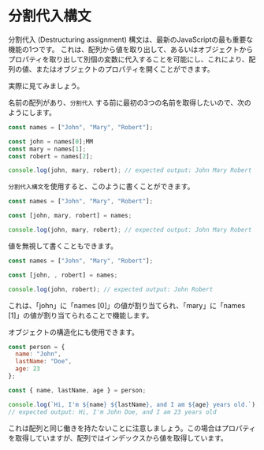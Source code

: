 # **分割代入構文**

分割代入 (Destructuring assignment) 構文は、最新のJavaScriptの最も重要な機能の1つです。
これは、配列から値を取り出して、あるいはオブジェクトからプロパティを取り出して別個の変数に代入することを可能にし、これにより、配列の値、またはオブジェクトのプロパティを開くことができます。

実際に見てみましょう。

名前の配列があり、`分割代入` する前に最初の3つの名前を取得したいので、次のようにします。


```js
const names = ["John", "Mary", "Robert"];

const john = names[0];MM
const mary = names[1];
const robert = names[2];

console.log(john, mary, robert); // expected output: John Mary Robert
```

`分割代入構文`を使用すると、このように書くことができます。

```js
const names = ["John", "Mary", "Robert"];

const [john, mary, robert] = names;

console.log(john, mary, robert); // expected output: John Mary Robert
```

値を無視して書くこともできます。

```js
const names = ["John", "Mary", "Robert"];

const [john, , robert] = names;

console.log(john, robert); // expected output: John Robert
```

これは、「john」に「names [0]」の値が割り当てられ、「mary」に「names [1]」の値が割り当てられることで機能します。

オブジェクトの構造化にも使用できます。


```js
const person = {
  name: "John",
  lastName: "Doe",
  age: 23
};

const { name, lastName, age } = person;

console.log(`Hi, I'm ${name} ${lastName}, and I am ${age} years old.`);
// expected output: Hi, I'm John Doe, and I am 23 years old
```
これは配列と同じ働きを持たないことに注意しましょう。この場合はプロパティを取得していますが、配列ではインデックスから値を取得しています。
